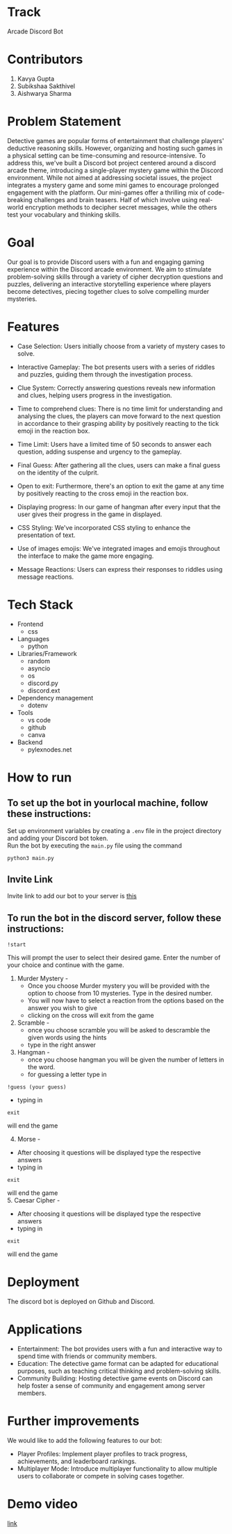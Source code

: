 # Track
Arcade Discord Bot

# Contributors

1.  Kavya Gupta
2.  Subikshaa Sakthivel
3.  Aishwarya Sharma

# Problem Statement
Detective games are popular forms of entertainment that challenge players' deductive reasoning skills. However, organizing and hosting such games in a physical setting can be time-consuming and resource-intensive. To address this, we've built a Discord bot project centered around a discord arcade theme, introducing a single-player mystery game within the Discord environment. While not aimed at addressing societal issues, the project integrates a mystery game and some mini games to encourage prolonged engagement with the platform. Our mini-games offer a thrilling mix of code-breaking challenges and brain teasers. Half of which involve using real-world encryption methods to decipher secret messages, while the others test your vocabulary and thinking skills.


# Goal
Our goal is to provide Discord users with a fun and engaging gaming experience within the Discord arcade environment. We aim to stimulate problem-solving skills through a variety of cipher decryption questions and puzzles, delivering an interactive storytelling experience where players become detectives, piecing together clues to solve compelling murder mysteries.

# Features
* Case Selection: Users initially choose from a variety of mystery cases to solve.
* Interactive Gameplay: The bot presents users with a series of riddles and puzzles, guiding them through the investigation process.
* Clue System: Correctly answering questions reveals new information and clues, helping users progress in the investigation.
* Time to comprehend clues: There is no time limit for understanding and analysing the clues, the players can move forward to the next question in accordance to their grasping ability by positively reacting to the tick emoji in the reaction box.
* Time Limit: Users have a limited time of 50 seconds to answer each question, adding suspense and urgency to the gameplay.
* Final Guess: After gathering all the clues, users can make a final guess on the identity of the culprit.
* Open to exit: Furthermore, there's an option to exit the game at any time by positively reacting to the cross emoji in the reaction box.
* Displaying progress: In our game of hangman after every input that the user gives their progress in the game in displayed.

* CSS Styling: We've incorporated CSS styling to enhance the presentation of text.
* Use of images emojis: We've integrated images and emojis throughout the interface to make the game more engaging.
* Message Reactions: Users can express their responses to riddles using message reactions.

# Tech Stack
* Frontend
  * css
* Languages
  * python
* Libraries/Framework
  * random
  * asyncio
  * os
  * discord.py
  * discord.ext
* Dependency management
  * dotenv
* Tools
  * vs code
  * github
  * canva
* Backend
  * pylexnodes.net

# How to run
## To set up the bot in yourlocal machine, follow these instructions:
Set up environment variables by creating a `.env` file in the project directory and adding your Discord bot token.<br/>
Run the bot by executing the `main.py` file using the command
```
python3 main.py
```
## Invite Link
Invite link to add our bot to your server is [this](https://discord.com/oauth2/authorize?client_id=1226537919439831161&permissions=0&scope=bot)
## To run the bot in the discord server, follow these instructions:
```
!start
```
This will prompt the user to select their desired game.
Enter the number of your choice and continue with the game.
1. Murder Mystery -
   * Once you choose Murder mystery you will be provided with the option to choose from 10 mysteries. Type in the desired number.
   * You will now have to select a reaction from the options based on the answer you wish to give
   * clicking on the cross will exit from the game
2. Scramble -
   * once you choose scramble you will be asked to descramble the given words using the hints
   * type in the right answer 
3. Hangman -
   * once you choose hangman you will be given the number of letters in the word.
   * for guessing a letter type in 
```
!guess (your guess)
```
   * typing in  
```
exit
```
will end the game <br/>

4. Morse -
  * After choosing it questions will be displayed type the respective answers
  * typing in  
```
exit
```
will end the game  <br/>
5. Caesar Cipher -
* After choosing it questions will be displayed type the respective answers
*  typing in  
```
exit
```
will end the game 

# Deployment
The discord bot is deployed on Github and Discord.

# Applications
* Entertainment: The bot provides users with a fun and interactive way to spend time with friends or community members.
* Education: The detective game format can be adapted for educational purposes, such as teaching critical thinking and problem-solving skills.
* Community Building: Hosting detective game events on Discord can help foster a sense of community and engagement among server members.

# Further improvements
We would like to add the following features to our bot:
* Player Profiles: Implement player profiles to track progress, achievements, and leaderboard rankings.
* Multiplayer Mode: Introduce multiplayer functionality to allow multiple users to collaborate or compete in solving cases together.

# Demo video
[link](https://youtu.be/8_BIWsWZ5DY)
